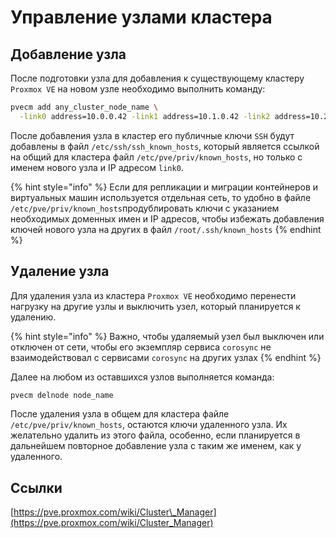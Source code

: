 # Управление узлами кластера

## Добавление узла

После подготовки узла для добавления к существующему кластеру `Proxmox VE` на новом узле необходимо выполнить команду:

```bash
pvecm add any_cluster_node_name \
  -link0 address=10.0.0.42 -link1 address=10.1.0.42 -link2 address=10.2.0.42
```

После добавления узла в кластер его публичные ключи `SSH` будут добавлены в файл `/etc/ssh/ssh_known_hosts`, который является ссылкой на общий для кластера файл `/etc/pve/priv/known_hosts`, но только с именем нового узла и IP адресом `link0`. 

{% hint style="info" %}
Если для репликации и миграции контейнеров и виртуальных машин используется отдельная сеть, то удобно в файле `/etc/pve/priv/known_hosts`продублировать ключи с указанием необходимых доменных имен и IP адресов, чтобы избежать добавления ключей нового узла на других в файл `/root/.ssh/known_hosts`
{% endhint %}

## Удаление узла

Для удаления узла из кластера `Proxmox VE` необходимо перенести нагрузку на другие узлы и выключить узел, который планируется к удалению.

{% hint style="info" %}
Важно, чтобы удаляемый узел был выключен или отключен от сети, чтобы его экземпляр сервиса `corosync` не взаимодействовал с сервисами `corosync` на других узлах
{% endhint %}

Далее на любом из оставшихся узлов выполняется команда:

```bash
pvecm delnode node_name
```

После удаления узла в общем для кластера файле `/etc/pve/priv/known_hosts`, остаются ключи удаленного узла. Их желательно удалить из этого файла, особенно, если планируется в дальнейшем повторное добавление узла с таким же именем, как у удаленного.

## Ссылки

[https://pve.proxmox.com/wiki/Cluster\_Manager](https://pve.proxmox.com/wiki/Cluster_Manager)

